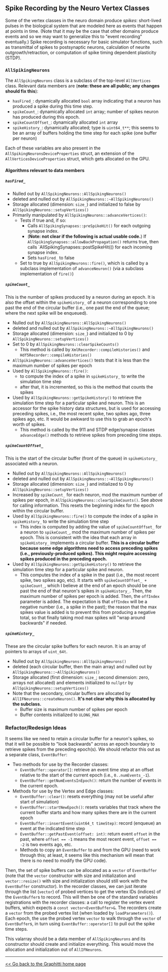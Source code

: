 ## Spike Recording by the Neuro Vertex Classes

Some of the vertex classes in the neuro domain produce *spikes*: short-lived pulses in the biological system that are modeled here as events that happen at points in time. (Note that it may be the case that other domains produce events and so we may want to generalize this to "event recording" eventually.) Spike recording is necessary for basic simulator functions, such as transmittal of spikes to postsynaptic neurons, calculation of neurite outgrowth/retraction, or computation of spike timing dependent plasticity (STDP).

### `AllSpikingNeurons`
The `AllSpikingNeurons` class is a subclass of the top-level `AllVertices` class. Relevant data members are (**note: these are all public; any changes should fix this**):

- `hasFired_`: dynamically allocated `bool` array indicating that a neuron has produced a spike during this time step.
- `spikeCount_`: dynamically allocated `int` array; number of spikes neuron has produced during this epoch.
- `spikeCountOffset_`: dynamically allocated `int` array
- `spikeHistory_`: dynamically allocated; type is `uint64_t**`; this seems to be an array of buffers holding the time step for each spike (one buffer per neuron)

Each of these variables are also present in the `AllSpikingNeuronsDeviceProperties` struct, an extension of the `AllVerticesDeviceProperties` struct, which gets allocated on the GPU.

#### Algorithms relevant to data members

##### `hasFired_`
- Nulled out by `AllSpikingNeurons::AllSpikingNeurons()`
- deleted and nulled out by `AllSpikingNeurons::~AllSpikingNeurons()`
- Storage allocated (dimension: `size_`) and initialized to false by `AllSpikingNeurons::setupVertices()`
- Primarily manipulated by `AllSpikingNeurons::advanceVertices()`:
  * Tests if true and, if so:
    + Calls `AllSpikingSynapses::preSpikeHit()` for each outgoing synapse index.
    + (**Note: not clear if the following is actual usable code.**) If `AllSpikingSynapses::allowBackPropagation()` returns true, then calls `AllSpikingSynapses::postSpikeHit(() for each incoming synapse index.
    + Sets `hasFired_` to false
  * Set to true by `AllSpikingNeurons::fire()`, which is called by a subclass implementation of `advanceNeuron()` (via a subclass implementation of `fire()`)

##### `spikeCount_`
This is the number of spikes produced by a neuron during an epoch. It is also the offset within the `spikeHistory_` of a neuron corresponding to one past the end of the circular buffer (i.e., one past the end of the queue; where the next spike will be enqueued).
- Nulled out by `AllSpikingNeurons::AllSpikingNeurons()`
- deleted and nulled out by `AllSpikingNeurons::~AllSpikingNeurons()`
- Storage allocated (dimension: `size_`) and initialized to 0 by `AllSpikingNeurons::setupVertices()`
- Set to 0 by `AllSpikingNeurons::clearSpikeCounts()`
  * This method is called by `XmlRecorder::compileHistories()` and `Hdf5Recorder::compileHistories()`
- `AllSpikingNeurons::advanceVertices()` tests that it is less than the maximum number of spikes per epoch
- Used by `AllSpikingNeurons::fire()`:
  * to compute the index of a spike in `spikeHistory_` to write the simulation time step
  * after that, it is incremented, so this is the method that counts the spikes
- Used by `AllSpikingNeurons::getSpikeHistory()` to retrieve the simulation time step for a particular spike and neuron. This is an accessor for the spike history data structures, but is used for accessing preceding spikes, i.e., the most recent spike, two spikes ago, three spikes ago, etc. It would be awkward to use this to grab an epoch's worth of spikes.
  * This method is called by the 911 and STDP edge/synapse classes `advanceEdge()` methods to retrieve spikes from preceding time steps.

##### `spikeCountOffset_`
This is the start of the circular buffer (front of the queue) in `spikeHistory_` associated with a neuron.
- Nulled out by `AllSpikingNeurons::AllSpikingNeurons()`
- deleted and nulled out by `AllSpikingNeurons::~AllSpikingNeurons()`
- Storage allocated (dimension: `size_`) and initialized to 0 by `AllSpikingNeurons::setupVertices()`
- Increased by `spikeCount_` for each neuron, mod the maximum number of spikes per epoch, in `AllSpikingNeurons::clearSpikeCounts()`. See above for calling information. This resets the beginning index for the epoch within the circular buffer.
- Used by `AllSpikingNeurons::fire()` to compute the index of a spike in `spikeHistory_` to write the simulation time step
  * This index is computed by adding the value of `spikeCountOffset_` for a neuron to `spikeCount_`, mod the maximum number of spikes per epoch. This is consistent with the idea that each array in `spikeHistory_` implements a circular buffer. **This is a circular buffer because some edge algorithms need to access preceding spikes (i.e., previously-produced spikes). This might require accessing spikes produced in the preceding epoch.**
- Used by `AllSpikingNeurons::getSpikeHistory()` to retrieve the simulation time step for a particular spike and neuron.
  * This computes the index of a spike in the past (i.e., the most recent spike, two spikes ago, etc). It starts with `spikeCountOffset_ + spikeCount_`, which I believe at the end of an epoch should be one past the end of that neuron's spikes in `spikeHistory_`. Then, the maximum number of spikes per epoch is added. Then, the `offIndex` parameter is added. The expectation is that `offIndex` will be a negative number (i.e., a spike in the past); the reason that the max spikes value is added is to prevent this from producing a negative total, so that finally taking mod max spikes will "wrap around backwards" if needed.

##### `spikeHistory_`
These are the circular spike buffers for each neuron. It is an array of pointers to arrays of `uint_64t`.
- Nulled out by `AllSpikingNeurons::AllSpikingNeurons()`
- deleted (each circular buffer, then the main array) and nulled out by `AllSpikingNeurons::~AllSpikingNeurons()`
- Storage allocated (first dimension: `size_`; second dimension: zero, arrays not allocated) and elements initialized to `nullptr` by `AllSpikingNeurons::setupVertices()`
- Note that the secondary, circular buffers are allocated by `AllIFNeurons::createNeuron()`. **It's not clear why this is allocated by the subclass.**
  * Buffer size is maximum number of spikes per epoch
  * Buffer contents initialized to `ULONG_MAX`


### Refactor/Redesign Ideas

It seems like we need to retain a circular buffer for a neuron's spikes, so that it will be possible to "look backwards" across an epoch boundary to retrieve spikes from the preceding epoch(s). We should refactor this out as a separate class, `EventBuffer`:

- Two methods for use by the Recorder classes:
  * `EventBuffer::operator[]`: retrieve an event time step at an offset relative to the start of the current epoch (i.e., `0..numEvents_-1`).
  * `EventBuffer::getNumEventsInEpoch()`: return the number of events in the current epoch.
- Methods for use by the Vertex and Edge classes:
  * `EventBuffer::clear()`: resets everything (may not be useful after start of simulation)
  * `EventBuffer::startNewEpoch()`: resets variables that track where the current buffer starts and how many spikes there are in the current epoch
  * `EventBuffer::insertEvent(uint64_t timeStep)`: record (enqueue) an event at the indicated time step
  * `EventBuffer::getPastEvent(offset: int)`: return event `offset` in the past, where `offset == -1` means the most recent event, `offset == -2` is two events ago, etc.
  * Methods to copy an `EventBuffer` to and from the GPU (need to work through this; at least, it seems like this mechanism will mean that there is no need to modify the GPU code).

Then, the set of spike buffers can be allocated as a `vector` of `EventBuffer` (note that the `vector` constructor with size and initialization and `vector::resize()` with size and initialization should still work with the `EventBuffer` constructor). In the recorder classes, we can just iterate through the list (`vector`) of probed vertices to get the vertex IDs (indices) of the `EventBuffer`s to record. This will then be one of the standard variables registrations with the recorder classes: a call to register the vertex event buffers, which expects a `const vector<EventBuffer>&`. The recorders create a `vector` from the probed vertex list (when loaded by `loadParameters()`). Each epoch, the use the probed vertex `vector` to walk through the `vector` of `EventBuffer`s, in turn using `EventBuffer::operator[]` to pull out the spike time steps.

This valarray should be a data member of `AllSpikingNeurons` and its constructor should create and initialize everything. This would move the allocation and initialization out of `AllIFNeurons`.

---------
[<< Go back to the Graphitti home page](..)
